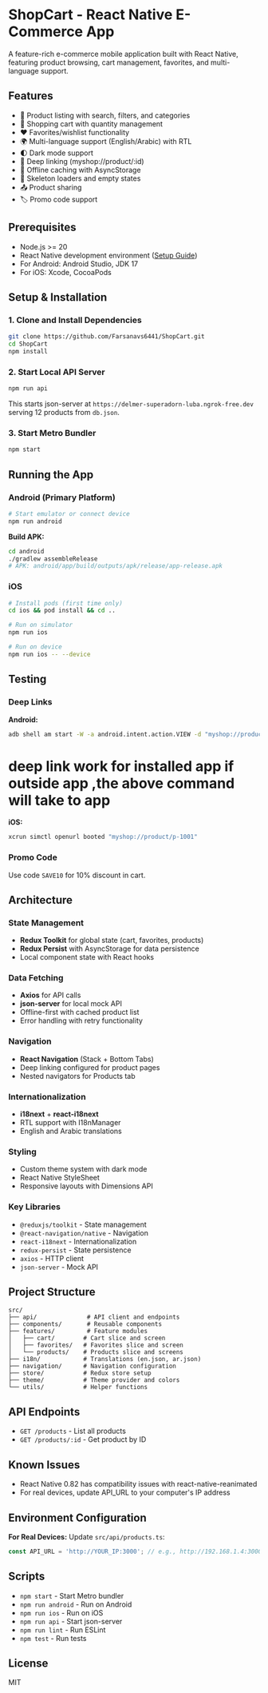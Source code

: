 # ShopCart - React Native E-Commerce App

A feature-rich e-commerce mobile application built with React Native, featuring product browsing, cart management, favorites, and multi-language support.

## Features

- 📱 Product listing with search, filters, and categories
- 🛒 Shopping cart with quantity management
- ❤️ Favorites/wishlist functionality
- 🌍 Multi-language support (English/Arabic) with RTL
- 🌓 Dark mode support
- 🔗 Deep linking (myshop://product/:id)
- 💾 Offline caching with AsyncStorage
- 🎨 Skeleton loaders and empty states
- 📤 Product sharing
- 🏷️ Promo code support

## Prerequisites

- Node.js >= 20
- React Native development environment ([Setup Guide](https://reactnative.dev/docs/set-up-your-environment))
- For Android: Android Studio, JDK 17
- For iOS: Xcode, CocoaPods

## Setup & Installation

### 1. Clone and Install Dependencies

```bash
git clone https://github.com/Farsanavs6441/ShopCart.git
cd ShopCart
npm install
```

### 2. Start Local API Server

```bash
npm run api
```

This starts json-server at `https://delmer-superadorn-luba.ngrok-free.dev` serving 12 products from `db.json`.

### 3. Start Metro Bundler

```bash
npm start
```

## Running the App

### Android (Primary Platform)

```bash
# Start emulator or connect device
npm run android
```

**Build APK:**
```bash
cd android
./gradlew assembleRelease
# APK: android/app/build/outputs/apk/release/app-release.apk
```

### iOS

```bash
# Install pods (first time only)
cd ios && pod install && cd ..

# Run on simulator
npm run ios

# Run on device
npm run ios -- --device
```

## Testing

### Deep Links

**Android:**
```bash
adb shell am start -W -a android.intent.action.VIEW -d "myshop://product/p-1001"
```
# deep link work for installed app if outside app ,the above command will take to app
**iOS:**
```bash
xcrun simctl openurl booted "myshop://product/p-1001"
```

### Promo Code
Use code `SAVE10` for 10% discount in cart.

## Architecture

### State Management
- **Redux Toolkit** for global state (cart, favorites, products)
- **Redux Persist** with AsyncStorage for data persistence
- Local component state with React hooks

### Data Fetching
- **Axios** for API calls
- **json-server** for local mock API
- Offline-first with cached product list
- Error handling with retry functionality

### Navigation
- **React Navigation** (Stack + Bottom Tabs)
- Deep linking configured for product pages
- Nested navigators for Products tab

### Internationalization
- **i18next** + **react-i18next**
- RTL support with I18nManager
- English and Arabic translations

### Styling
- Custom theme system with dark mode
- React Native StyleSheet
- Responsive layouts with Dimensions API

### Key Libraries
- `@reduxjs/toolkit` - State management
- `@react-navigation/native` - Navigation
- `react-i18next` - Internationalization
- `redux-persist` - State persistence
- `axios` - HTTP client
- `json-server` - Mock API

## Project Structure

```
src/
├── api/              # API client and endpoints
├── components/       # Reusable components
├── features/         # Feature modules
│   ├── cart/        # Cart slice and screen
│   ├── favorites/   # Favorites slice and screen
│   └── products/    # Products slice and screens
├── i18n/            # Translations (en.json, ar.json)
├── navigation/      # Navigation configuration
├── store/           # Redux store setup
├── theme/           # Theme provider and colors
└── utils/           # Helper functions
```

## API Endpoints

- `GET /products` - List all products
- `GET /products/:id` - Get product by ID

## Known Issues

- React Native 0.82 has compatibility issues with react-native-reanimated
- For real devices, update API_URL to your computer's IP address

## Environment Configuration

**For Real Devices:**
Update `src/api/products.ts`:
```typescript
const API_URL = 'http://YOUR_IP:3000'; // e.g., http://192.168.1.4:3000
```

## Scripts

- `npm start` - Start Metro bundler
- `npm run android` - Run on Android
- `npm run ios` - Run on iOS
- `npm run api` - Start json-server
- `npm run lint` - Run ESLint
- `npm test` - Run tests

## License

MIT
